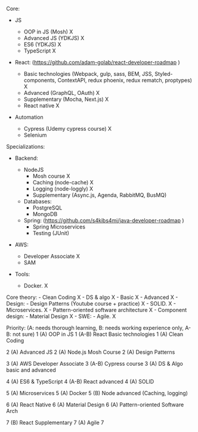 Core:
- JS
	- OOP in JS (Mosh) X
	- Advanced JS (YDKJS) X
	- ES6 (YDKJS) X
	- TypeScript X

- React: (https://github.com/adam-golab/react-developer-roadmap )
	- Basic technologies (Webpack, gulp, sass, BEM, JSS, Styled-components, ContextAPI, redux phoenix, redux rematch, proptypes) X
	- Advanced (GraphQL, OAuth) X
	- Supplementary (Mocha, Next.js) X
	- React native X

- Automation
	- Cypress (Udemy cypress course) X
	- Selenium
	
Specializations:
- Backend:
	- NodeJS
		- Mosh course X
		- Caching (node-cache) X
		- Logging (node-loggly) X
		- Supplementary (Async.js, Agenda, RabbitMQ, BusMQ)
	- Databases:
		- PostgreSQL
		- MongoDB
	- Spring: (https://github.com/s4kibs4mi/java-developer-roadmap )
		- Spring Microservices
		- Testing (JUnit)
- AWS:
	- Developer Associate X
	- SAM

- Tools:
	- Docker. X

Core theory:
	- Clean Coding X
	- DS & algo X
		- Basic X
		- Advanced X
	- Design:
		- Design Patterns (Youtube course + practice) X
		- SOLID. X
		- Microservices. X
		- Pattern-oriented software architecture X
	- Component design:
		- Material Design X
	- SWE:
		- Agile. X
		
Priority: (A: needs thorough learning, B: needs working experience only, A-B: not sure)
1 (A) OOP in JS
1 (A-B) React Basic technologies
1 (A) Clean Coding

2 (A) Advanced JS
2 (A) Node.js Mosh Course
2 (A) Design Patterns

3 (A) AWS Developer Associate
3 (A-B) Cypress course
3 (A) DS & Algo basic and advanced

4 (A) ES6 & TypeScript
4 (A-B) React advanced
4 (A) SOLID

5 (A) Microservices
5 (A) Docker
5 (B) Node advanced (Caching, logging)

6 (A) React Native
6 (A) Material Design
6 (A) Pattern-oriented Software Arch

7 (B) React Supplementary
7 (A) Agile
7